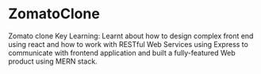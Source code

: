# ZomatoClone
Zomato clone 
Key Learning: Learnt about how to design complex front end using react and
how to work with RESTful Web Services using Express to communicate with frontend application and built a fully-featured Web product using MERN stack. 
